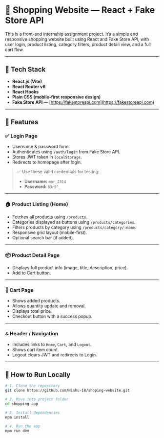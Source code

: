# 🛒 Shopping Website — React + Fake Store API

This is a front-end internship assignment project. It’s a simple and responsive shopping website built using React and Fake Store API, with user login, product listing, category filters, product detail view, and a full cart flow.

---

## 🔧 Tech Stack

- **React.js (Vite)**
- **React Router v6**
- **React Hooks**
- **Plain CSS (mobile-first responsive design)**
- **Fake Store API** — [https://fakestoreapi.com](https://fakestoreapi.com)

---

## 🚀 Features

### ✅ Login Page
- Username & password form.
- Authenticates using `/auth/login` from Fake Store API.
- Stores JWT token in `localStorage`.
- Redirects to homepage after login.

> ✅ Use these valid credentials for testing:
> - **Username:** `mor_2314`  
> - **Password:** `83r5^_`

---

### 🏠 Product Listing (Home)
- Fetches all products using `/products`.
- Categories displayed as buttons using `/products/categories`.
- Filters products by category using `/products/category/:name`.
- Responsive grid layout (mobile-first).
- Optional search bar (if added).

---

### 📦 Product Detail Page
- Displays full product info (image, title, description, price).
- Add to Cart button.

---

### 🛒 Cart Page
- Shows added products.
- Allows quantity update and removal.
- Displays total price.
- Checkout button with a success popup.

---

### 🔝 Header / Navigation
- Includes links to `Home`, `Cart`, and `Logout`.
- Shows cart item count.
- Logout clears JWT and redirects to Login.

---

## 🧪 How to Run Locally

```bash
# 1. Clone the repository
git clone https://github.com/Nishu-18/shoping-website.git

# 2. Move into project folder
cd shopping-app

# 3. Install dependencies
npm install

# 4. Run the app
npm run dev

